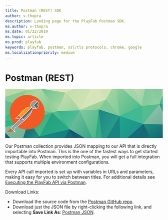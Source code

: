 ```yaml
---
title: Postman (REST) SDK
author: v-thopra
description: Landing page for the PlayFab Postman SDK.
ms.author: v-thopra
ms.date: 01/22/2019
ms.topic: article
ms.prod: playfab
keywords: playfab, postman, ssl/tls protocols, chrome, google
ms.localizationpriority: medium
---
```


# Postman (REST)

![Postman (Rest)](./media/postman1.png)

Our Postman collection provides JSON mapping to our API that is directly importable into Postman. This is the one of the fastest ways to get started testing PlayFab. When imported into Postman, you will get a full integration that supports multiple environment configurations.

Every API call imported is set up with variables in URLs and parameters, making it easy for you to switch between titles. For additional details see [Executing the PlayFab API via Postman](executing-the-playfab-api-via-postman.md).

Download Links:

- Download the source code from the [Postman GitHub repo](https://github.com/PlayFab/PostmanCollection).
- Download just the JSON file by right-clicking the following link, and selecting **Save Link As**: [Postman JSON](https://api.playfab.com/downloads/postman).
